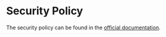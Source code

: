 # Security Policy

The security policy can be found in the [official documentation](https://aedart.github.io/athenaeum/archive/current/security.html).
